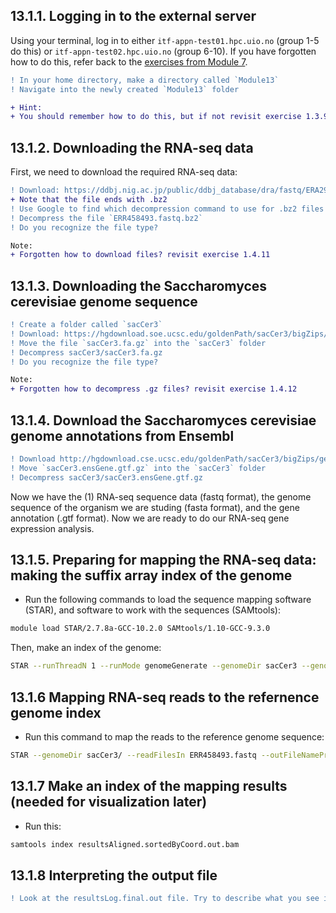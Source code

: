 ## 13.1.1. Logging in to the external server
Using your terminal, log in to either `itf-appn-test01.hpc.uio.no` (group 1-5 do this) or `itf-appn-test02.hpc.uio.no` (group
6-10). If you have forgotten how to do this, refer back to the [exercises from Module 7](https://github.com/BIOS3010/Module-7---HTS/blob/main/00-Get_started.md#logging-on-to-the-server).

```diff
! In your home directory, make a directory called `Module13` 
! Navigate into the newly created `Module13` folder
```

```diff
+ Hint:
+ You should remember how to do this, but if not revisit exercise 1.3.9 and 1.3.3
```

## 13.1.2. Downloading the RNA-seq data
First, we need to download the required RNA-seq data:
```diff
! Download: https://ddbj.nig.ac.jp/public/ddbj_database/dra/fastq/ERA294/ERA294220/ERX424840/ERR458493.fastq.bz2
+ Note that the file ends with .bz2
! Use Google to find which decompression command to use for .bz2 files
! Decompress the file `ERR458493.fastq.bz2`
! Do you recognize the file type?
```

```diff
Note: 
+ Forgotten how to download files? revisit exercise 1.4.11
```

## 13.1.3. Downloading the Saccharomyces cerevisiae genome sequence

```diff
! Create a folder called `sacCer3`
! Download: https://hgdownload.soe.ucsc.edu/goldenPath/sacCer3/bigZips/sacCer3.fa.gz
! Move the file `sacCer3.fa.gz` into the `sacCer3` folder
! Decompress sacCer3/sacCer3.fa.gz
! Do you recognize the file type?
```
```diff
Note: 
+ Forgotten how to decompress .gz files? revisit exercise 1.4.12
```

## 13.1.4. Download the Saccharomyces cerevisiae genome annotations from Ensembl
```diff
! Download http://hgdownload.cse.ucsc.edu/goldenPath/sacCer3/bigZips/genes/sacCer3.ensGene.gtf.gz
! Move `sacCer3.ensGene.gtf.gz` into the `sacCer3` folder
! Decompress sacCer3/sacCer3.ensGene.gtf.gz
```

Now we have the (1) RNA-seq sequence data (fastq format), the genome sequence of the organism we are studing (fasta format), and the gene annotation (.gtf format). Now we are ready to do our RNA-seq gene expression analysis.

## 13.1.5. Preparing for mapping the RNA-seq data: making the suffix array index of the genome
- Run the following commands to load the sequence mapping software (STAR), and software to work with the sequences (SAMtools):

```bash
module load STAR/2.7.8a-GCC-10.2.0 SAMtools/1.10-GCC-9.3.0
```
Then, make an index of the genome:

```bash
STAR --runThreadN 1 --runMode genomeGenerate --genomeDir sacCer3 --genomeFastaFiles sacCer3/sacCer3.fa --sjdbGTFfile sacCer3/sacCer3.ensGene.gtf --sjdbOverhang 49
```

## 13.1.6 Mapping RNA-seq reads to the refernence genome index
- Run this command to map the reads to the reference genome sequence:

```bash
STAR --genomeDir sacCer3/ --readFilesIn ERR458493.fastq --outFileNamePrefix results --outFilterMultimapNmax 1 --outSAMtype BAM SortedByCoordinate --runThreadN 1 --alignIntronMin 1 --alignIntronMax 2500
```

## 13.1.7 Make an index of the mapping results (needed for visualization later)
- Run this:
```bash
samtools index resultsAligned.sortedByCoord.out.bam
```

## 13.1.8 Interpreting the output file
```diff
! Look at the resultsLog.final.out file. Try to describe what you see in the file.
```
